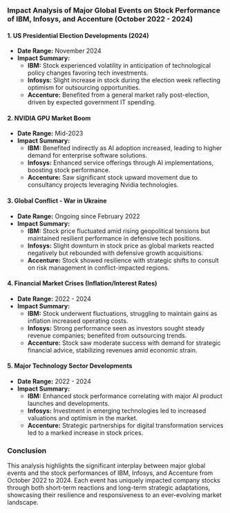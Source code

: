 ### Impact Analysis of Major Global Events on Stock Performance of IBM, Infosys, and Accenture (October 2022 - 2024)

#### 1. US Presidential Election Developments (2024)
- **Date Range:** November 2024
- **Impact Summary:**
  - **IBM:** Stock experienced volatility in anticipation of technological policy changes favoring tech investments.
  - **Infosys:** Slight increase in stock during the election week reflecting optimism for outsourcing opportunities.
  - **Accenture:** Benefited from a general market rally post-election, driven by expected government IT spending.

#### 2. NVIDIA GPU Market Boom
- **Date Range:** Mid-2023
- **Impact Summary:**
  - **IBM:** Benefited indirectly as AI adoption increased, leading to higher demand for enterprise software solutions.
  - **Infosys:** Enhanced service offerings through AI implementations, boosting stock performance.
  - **Accenture:** Saw significant stock upward movement due to consultancy projects leveraging Nvidia technologies.

#### 3. Global Conflict - War in Ukraine
- **Date Range:** Ongoing since February 2022
- **Impact Summary:**
  - **IBM:** Stock price fluctuated amid rising geopolitical tensions but maintained resilient performance in defensive tech positions.
  - **Infosys:** Slight downturn in stock price as global markets reacted negatively but rebounded with defensive growth acquisitions.
  - **Accenture:** Stock showed resilience with strategic shifts to consult on risk management in conflict-impacted regions.

#### 4. Financial Market Crises (Inflation/Interest Rates)
- **Date Range:** 2022 - 2024
- **Impact Summary:**
  - **IBM:** Stock underwent fluctuations, struggling to maintain gains as inflation increased operating costs.
  - **Infosys:** Strong performance seen as investors sought steady revenue companies; benefited from outsourcing trends.
  - **Accenture:** Stock saw moderate success with demand for strategic financial advice, stabilizing revenues amid economic strain.

#### 5. Major Technology Sector Developments
- **Date Range:** 2022 - 2024
- **Impact Summary:**
  - **IBM:** Enhanced stock performance correlating with major AI product launches and developments.
  - **Infosys:** Investment in emerging technologies led to increased valuations and optimism in the market.
  - **Accenture:** Strategic partnerships for digital transformation services led to a marked increase in stock prices.

### Conclusion
This analysis highlights the significant interplay between major global events and the stock performances of IBM, Infosys, and Accenture from October 2022 to 2024. Each event has uniquely impacted company stocks through both short-term reactions and long-term strategic adaptations, showcasing their resilience and responsiveness to an ever-evolving market landscape.